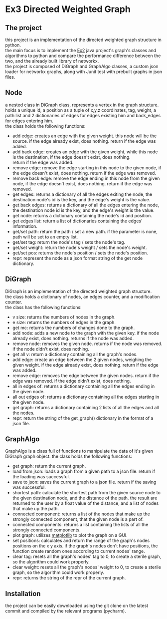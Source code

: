 # Ex3 Directed Weighted Graph

## The project
this project is an implementation of the directed weighted graph structure in python.   
the main focus is to implement the [Ex2](https://github.com/eloblo/OOP_EX2) java project's graph's classes and
algorithms to python and compare the performance difference between the two,
and the already built library of networkx.   
the project is composed of DiGraph and GraphAlgo classes, a custom json
loader for networkx graphs, along with Junit test with prebuilt graphs in json files.

## Node
a nested class in DiGraph class, represents a vertex in the graph structure.                              
holds a unique id, a position as a tuple of x,y,z coordinates, tag, weight, 
a path list and 2 dictionaries of edges for edges existing him and 
back_edges for edges entering him.      
the class holds the following functions:
* add edge: creates an edge with the given weight. this node will be the source.
  if the edge already exist, does nothing. return if the edge was added.
* add back edge: creates an edge with the given weight,
  while this node is the destination, if the edge doesn't exist, does nothing.    
  return if the edge was added.
* remove edge: remove the edge starting in this node to the given node,
 if the edge doesn't exist, does nothing. return if the edge was removed.
* remove back edge: remove the edge ending in this node from the given node,
 if the edge doesn't exist, does nothing. return if the edge was removed.
* get edges: returns a dictionary of all the edges exiting the node, 
  the destination node's id is the key, and the edge's weight is the value.
* get back edges: returns a dictionary of all the edges entering the node, 
  the destination node id is the key, and the edge's weight is the value.
* get node: returns a dictionary containing the node's id and position.
* get edges list: return a list of dictionaries containing the edges' information.  
* get/set path: return the path / set a new path. if the parameter is none,
  path will be set to an empty list.
* get/set tag: return the node's tag / sets the node's tag.
* get/set weight: return the node's weight / sets the node's weight.
* get/set pos: returns the node's position / sets the node's position.
* repr: represent the node as a json format string of the get node dictionary.

## DiGraph
DiGraph is an implementation of the directed weighted graph structure.       
the class holds a dictionary of nodes, an edges counter, and a modification
counter.       
the class has the following functions:
* v size: returns the numbers of nodes in the graph.
* e size: returns the numbers of edges in the graph.
* get mc: returns the numbers of changes done to the graph.
* add node: adds a new node to the graph with the given key.
  if the node already exist, does nothing. returns if the node was added.
* remove node: removes the given node. returns if the node was removed.
  if the node didn't exist, does nothing.
* get all v: return a dictionary containing all the graph's nodes.
* add edge: create an edge between the 2 given nodes, weighing the given weight.
  if the edge already exist, does nothing. return if the edge was added.
* remove edge: removes the edge between the given nodes. return if the edge
  was removed. if the edge didn't exist, does nothing.
* all in edges of: returns a dictionary containing all the edges ending
  in the given node.
* all out edges of: returns a dictionary containing all the edges starting
  in the given node.
* get graph: returns a dictionary containing 2 lists
  of all the edges and all the nodes.
* repr: return the string of the get_graph() dictionary in the format of a json file.  

## GraphAlgo
GraphAlgo is a class full of functions to manipulate the data of it's given DiGraph
graph object. the class holds the following functions:
* get graph: return the current graph.
* load from json: loads a graph from a given path to a json file.
  return if the loading was successful.
* save to json: saves the current graph to a json file.
  return if the saving was successful.
* shortest path: calculate the shortest path from the given source node
  to the given destination node, and the distance of the path.
  the result are returned to the user by a float value of the distance, and
  a list of nodes that make up the path.
* connected component: returns a list of the nodes that make up the strongly
  connected component, that the given node is a part of.
* connected components: returns a list containing the lists of all the strongly
  connected components.
* plot graph: utilizes [matplotlib](https://matplotlib.org/3.3.3/api/index.html)
  to plot the graph on a GUI.
* set positions: calculates and return the range of the graph's nodes positions
  on the x y axis. if the graph's nodes don't have positions,
  the function create random ones according to current nodes' range.
* clear tag: resets all the graph's nodes' tag to 0,
  to create a sterile graph, so the algorithm could work properly.
* clear weight: resets all the graph's nodes' weight to 0,
  to create a sterile graph, so the algorithm could work properly. 
* repr: returns the string of the repr of the current graph.

## Installation
the project can be easily downloaded using the git clone on the latest commit
and compiled by the relevant programs (pycharm). 



